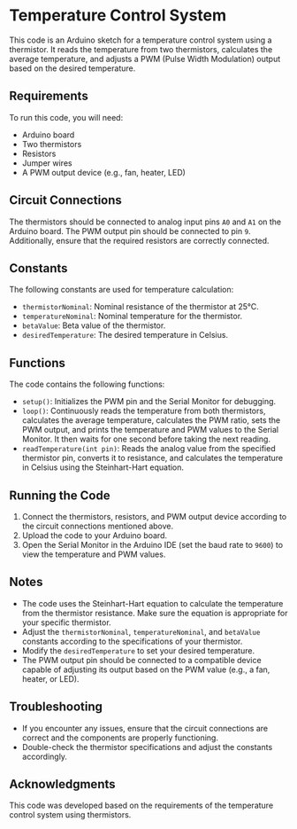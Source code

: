 # Temperature Control System

This code is an Arduino sketch for a temperature control system using a thermistor. It reads the temperature from two thermistors, calculates the average temperature, and adjusts a PWM (Pulse Width Modulation) output based on the desired temperature.

## Requirements

To run this code, you will need:

- Arduino board
- Two thermistors
- Resistors
- Jumper wires
- A PWM output device (e.g., fan, heater, LED)

## Circuit Connections

The thermistors should be connected to analog input pins `A0` and `A1` on the Arduino board. The PWM output pin should be connected to pin `9`. Additionally, ensure that the required resistors are correctly connected.

## Constants

The following constants are used for temperature calculation:

- `thermistorNominal`: Nominal resistance of the thermistor at 25°C.
- `temperatureNominal`: Nominal temperature for the thermistor.
- `betaValue`: Beta value of the thermistor.
- `desiredTemperature`: The desired temperature in Celsius.

## Functions

The code contains the following functions:

- `setup()`: Initializes the PWM pin and the Serial Monitor for debugging.
- `loop()`: Continuously reads the temperature from both thermistors, calculates the average temperature, calculates the PWM ratio, sets the PWM output, and prints the temperature and PWM values to the Serial Monitor. It then waits for one second before taking the next reading.
- `readTemperature(int pin)`: Reads the analog value from the specified thermistor pin, converts it to resistance, and calculates the temperature in Celsius using the Steinhart-Hart equation.

## Running the Code

1. Connect the thermistors, resistors, and PWM output device according to the circuit connections mentioned above.
2. Upload the code to your Arduino board.
3. Open the Serial Monitor in the Arduino IDE (set the baud rate to `9600`) to view the temperature and PWM values.

## Notes

- The code uses the Steinhart-Hart equation to calculate the temperature from the thermistor resistance. Make sure the equation is appropriate for your specific thermistor.
- Adjust the `thermistorNominal`, `temperatureNominal`, and `betaValue` constants according to the specifications of your thermistor.
- Modify the `desiredTemperature` to set your desired temperature.
- The PWM output pin should be connected to a compatible device capable of adjusting its output based on the PWM value (e.g., a fan, heater, or LED).

## Troubleshooting

- If you encounter any issues, ensure that the circuit connections are correct and the components are properly functioning.
- Double-check the thermistor specifications and adjust the constants accordingly.

## Acknowledgments

This code was developed based on the requirements of the temperature control system using thermistors.
